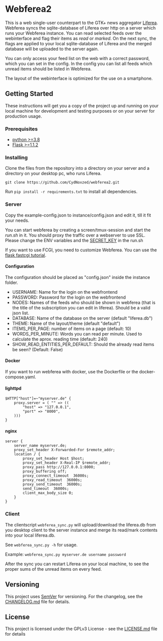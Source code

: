 # Webferea2

This is a web single-user counterpart to the GTK+ news aggregator [Liferea](https://lzone.de/liferea/ "Liferea"). Webferea syncs the sqlite-database of Liferea over http on a server which runs your Webferea instance. You can read selected feeds over the webinterface and flag their items as *read* or *marked*. On the next sync, the flags are applied to your local sqlite-database of Liferea and the merged database will be uploaded to the server again.

You can only access your feed list on the web with a correct password, which you can set in the config. In the config you can list all feeds which unread items should be listed in Webferea.

The layout of the webinterface is optimized for the use on a smartphone.

## Getting Started

These instructions will get you a copy of the project up and running on your local machine for development and testing purposes or on your server for production usage.

### Prerequisites

- [python >=3.8](https://www.python.org)
- [Flask >=1.1.2](http://flask.pocoo.org)

### Installing

Clone the files from the repository into a directory on your server and a directory on your desktop pc, who runs Liferea.

```
git clone https://github.com/CydNoxzed/webferea2.git
```

Run ```pip install -r requirements.txt``` to install all dependencies.


### Server

Copy the example-config.json to instance/config.json and edit it, till it fit your needs.

You can start webferea by creating a screen/tmux-session and start the *run.sh* in it. You should proxy the traffic over a webserver to use SSL.
Please change the ENV variables and the [SECRET_KEY](https://flask.palletsprojects.com/en/1.1.x/config/#SECRET_KEY) in the run.sh

If you want to use FCGI, you need to customize Webferea. You can use the [flask fastcgi tutorial](https://flask.palletsprojects.com/en/1.1.x/deploying/fastcgi/).

#### Configuration

The configuration should be placed as "config.json" inside the instance folder.

- USERNAME: Name for the login on the webfrontend
- PASSWORD: Password for the login on the webfrontend
- NODES: Names of the feeds who should be shown in webferea (that is the title of the subscription you can edit in liferea). Should be a valid json list.
- DATABASE: Name of the database on the server (default "liferea.db")
- THEME: Name of the layout/theme (default "default")
- ITEMS_PER_PAGE: number of items on a page (default: 10)
- WORDS_PER_MINUTE: Words you can read per minute. Used to calculate the aprox. reading time (default: 240)
- SHOW_READ_ENTITIES_PER_DEFAULT: Should the already read items be seen? (Default: False)

#### Docker

If you want to run webferea with docker, use the Dockerfile or the docker-compose.yaml.

#### lighttpd
```
$HTTP["host"]=~"myserver.de" {
    proxy.server = ( "" => ((
        "host" => "127.0.0.1",
        "port" => "8000",
    )))
}
```

#### nginx
```
server {
    server_name myserver.de;
    proxy_set_header X-Forwarded-For $remote_addr;
    location / {
        proxy_set_header Host $host;
        proxy_set_header X-Real-IP $remote_addr;
        proxy_pass http://127.0.0.1:8000;
        proxy_buffering off;
        proxy_connect_timeout  36000s;
        proxy_read_timeout  36000s;
        proxy_send_timeout  36000s;
        send_timeout  36000s;
        client_max_body_size 0;
    }
}
```

### Client

The clientscript ```webferea_sync.py``` will upload/download the liferea.db from you desktop client to the server instance and merge its read/mark contents into your local liferea.db.

See ```webferea_sync.py -h``` for usage.

Example: ```webferea_sync.py myserver.de username password```

After the sync you can restart Liferea on your local machine, to see the proper sums of the unread items on every feed.

## Versioning

This project uses [SemVer](http://semver.org/) for versioning.
For the changelog, see the [CHANGELOG.md](CHANGELOG.md) file for details.

## License

This project is licensed under the GPLv3 License - see the [LICENSE.md](LICENSE.md) file for details


